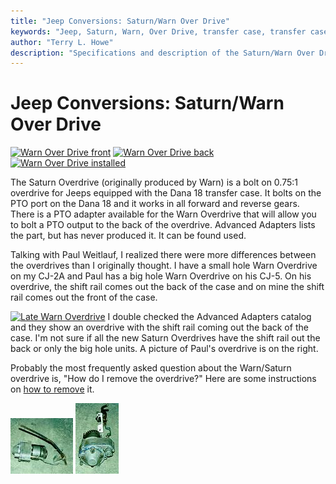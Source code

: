 ```yaml
---
title: "Jeep Conversions: Saturn/Warn Over Drive"
keywords: "Jeep, Saturn, Warn, Over Drive, transfer case, transfer case, Advanced Adapters, Dana 18"
author: "Terry L. Howe"
description: "Specifications and description of the Saturn/Warn Over Drive for Jeeps with the Dana 18 transfer case."
---
```

# Jeep Conversions: Saturn/Warn Over Drive

[![Warn Over Drive front](/img/transmission/updates/WODf_.jpg)](/img/transmission/updates/WODd18f.jpg) [![Warn Over Drive back](/img/transmission/updates/WODb_.jpg)](/img/transmission/updates/WODd18b.jpg) [![Warn Over Drive installed](/img/transmission/updates/WODfit_.jpg)](/img/transmission/updates/WODfit.jpg) 

The Saturn Overdrive (originally produced by Warn) is a bolt on 0.75:1 overdrive for Jeeps equipped with the Dana 18 transfer case. It bolts on the PTO port on the Dana 18 and it works in all forward and reverse gears. There is a PTO adapter available for the Warn Overdrive that will allow you to bolt a PTO output to the back of the overdrive. Advanced Adapters lists the part, but has never produced it. It can be found used.

Talking with Paul Weitlauf, I realized there were more differences between the overdrives than I originally thought. I have a small hole Warn Overdrive on my CJ-2A and Paul has a big hole Warn Overdrive on his CJ-5. On his overdrive, the shift rail comes out the back of the case and on mine the shift rail comes out the front of the case.

[![Late Warn Overdrive](/img/xfer/updates/latewarn_.jpg)](/img/xfer/updates/latewarn.jpg) I double checked the Advanced Adapters catalog and they show an overdrive with the shift rail coming out the back of the case. I'm not sure if all the new Saturn Overdrives have the shift rail out the back or only the big hole units. A picture of Paul's overdrive is on the right.

Probably the most frequently asked question about the Warn/Saturn overdrive is, "How do I remove the overdrive?" Here are some instructions on [ how to remove](/xfer/upgrades/warnremove.md) it.

[![Warn Overdrive](/img/xfer/wod01s_.jpg)](/img/xfer/wod01s.jpg) [![Warn Overdrive](/img/xfer/wod01b.jpg)](/img/xfer/wod01b.jpg)